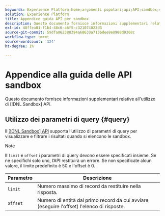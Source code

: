 ```yaml
---
keywords: Experience Platform;home;argomenti popolari;api;API;sandbox;sandbox;sandbox;sandbox;sandbox
solution: Experience Platform
title: Appendice guida API per sandbox
description: Questo documento fornisce informazioni supplementari relative all’utilizzo dell’API Sandbox.
exl-id: 48ffea01-f1b4-48c6-a6f5-c321074023d3
source-git-commit: 59dfa862388394a68630a7136dee8e8988d0368c
workflow-type: tm+mt
source-wordcount: '124'
ht-degree: 1%

---
```


# Appendice alla guida delle API sandbox

Questo documento fornisce informazioni supplementari relative all&#39;utilizzo di [!DNL Sandbox] API.

## Utilizzo dei parametri di query {#query}

Il [[!DNL Sandbox] API](https://www.adobe.io/experience-platform-apis/references/sandbox) supporta l’utilizzo di parametri di query per visualizzare e filtrare i risultati quando si elencano le sandbox.

>[!NOTE]
>
>Il `limit` e `offset` i parametri di query devono essere specificati insieme. Se ne specifichi solo uno, l’API restituirà un errore. Se non specificate alcun valore, il limite predefinito è 50 e l&#39;offset è 0.

| Parametro | Descrizione |
| --- | --- |
| `limit` | Numero massimo di record da restituire nella risposta. |
| `offset` | Numero di entità dal primo record da cui avviare (eseguire l&#39;offset) l&#39;elenco di risposte. |
